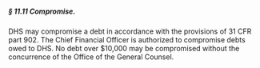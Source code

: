 ##### § 11.11 Compromise. #####

DHS may compromise a debt in accordance with the provisions of 31 CFR part 902. The Chief Financial Officer is authorized to compromise debts owed to DHS. No debt over $10,000 may be compromised without the concurrence of the Office of the General Counsel.